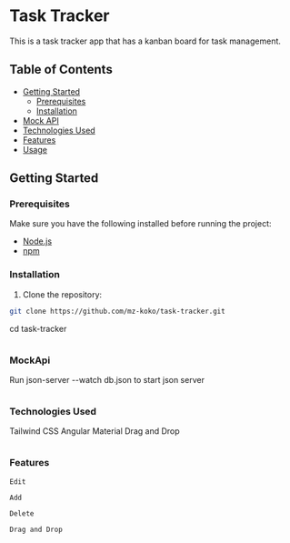 # Task Tracker

This is a task tracker app that has a kanban board for task management.

## Table of Contents

- [Getting Started](#getting-started)
    - [Prerequisites](#prerequisites)
    - [Installation](#installation)
- [Mock API](#mock-api)
- [Technologies Used](#technologies-used)
- [Features](#features)
- [Usage](#usage)

## Getting Started

### Prerequisites

Make sure you have the following installed before running the project:

- [Node.js](https://nodejs.org/)
- [npm](https://www.npmjs.com/)

### Installation

1. Clone the repository:

```bash
git clone https://github.com/mz-koko/task-tracker.git
```
cd task-tracker
```
```
### MockApi
Run  json-server --watch db.json to start json server
```
```
### Technologies Used
Tailwind CSS
Angular Material Drag and Drop
```
```
### Features
```
Edit
```
```
Add
```
```
Delete
```
```
Drag and Drop
